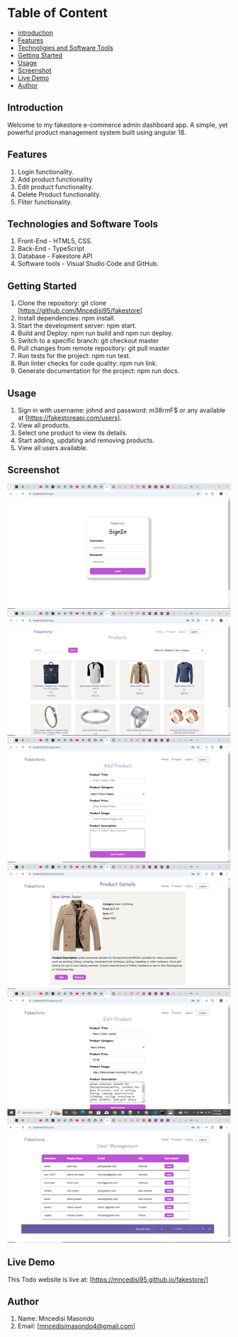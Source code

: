 # Table of Content

- [introduction](#introduction)
- [Features](#features)
- [Technoligies and Software Tools](#technologies-and-software-tools)
- [Getting Started](#getting-started)
- [Usage](#usage)
- [Screenshot](#screenshot)
- [Live Demo](#live-demo)
- [Author](#author)

## Introduction

Welcome to my fakestore e-commerce admin dashboard app. A simple, yet powerful product management system built using angular 18.  

## Features

1. Login functionality.
2. Add product functionality
3. Edit product functionality.
4. Delete Product functionality.
5. Fliter functionality.

## Technologies and Software Tools

1. Front-End - HTML5, CSS.
2. Back-End - TypeScript
3. Database - Fakestore API
4. Software tools - Visual Studio Code and GitHub.

## Getting Started

1. Clone the repository: git clone [https://github.com/Mncedisi95/fakestore]
2. Install dependencies: npm install.
3. Start the development server: npm start.
4. Build and Deploy: npm run build and npm run deploy.
5. Switch to a specific branch: git checkout master
6. Pull changes from remote repository: git pull master
7. Run tests for the project: npm run test.
8. Run linter checks for code quality: npm run link.
9. Generate documentation for the project: npm run docs.

## Usage

1. Sign in with username: johnd and password: m38rmF$ or any available at [https://fakestoreapi.com/users].
2. View all products.
3. Select one product to view its details.
4. Start adding, updating and removing products.
5. View all users available.

## Screenshot

![Sign-in Screen](src/assests/screenshots/sign-in.png)
![Home Screen](src/assests/screenshots/home.png)
![Add Product Screen](src/assests/screenshots/add-product.png)
![View Product Screen](src/assests/screenshots/productdetail.png)
![Edit Product Screen](src/assests/screenshots/edit-product.png)
![Users](src/assests/screenshots/user.png)

## Live Demo

This Todo website is live at: [https://mncedisi95.github.io/fakestore/]

## Author

1. Name: Mncedisi Masondo
2. Email: [mncedisimasondo4@gmail.com]